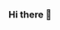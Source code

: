 ### Hi there 👋

<!--
**SkyeWolffAlchemy/SkyeWolffAlchemy** is a ✨ _special_ ✨ repository because its `README.md` (this file) appears on your GitHub profile.

Here are some ideas to get you started:

- 🔭 I’m currently working on ... a portfolio to help me get a tech job
- 🌱 I’m currently learning ... Javascript and React
- 💬 Ask me about ... Music Production
- 📫 How to reach me: ... lucy.arnold6@icloud.com
- 😄 Pronouns: ... She/Her
- ⚡ Fun fact: ... I have released 8 Synthwave albums
-->

